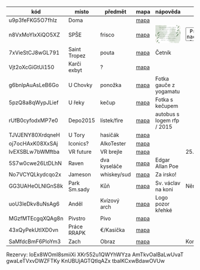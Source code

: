 kód              | místo        | předmět      | mapa                                  | nápověda  | text 
-----------------|--------------|--------------|---------------------------------------|-----------|----- 
u9p3feFKG5O7fhIz | Doma         |              | [mapa](https://goo.gl/maps/AtPScojmY5NkPdQZ6) |
n8VxMoYIxXiQO5XZ | SPŠE         | frisco       | [mapa](https://goo.gl/maps/c4hDHpWrwXES2YRf8) | ![n8VxMoYIxXiQO5XZ](./help/n8VxMoYIxXiQO5XZ.png) | <textarea> První předmět se nachází poblíž naší alma mater, kolébky našich prvních vědomostí o požití alkoholu. Škola života, která ti ukázala, co je správné a co je špatné. Škola, která tě inspirovala k činům, kterých bys bez alkoholu v krvi nikdy nebyl schopen. Samotný předmět potom sice není oficiální školní pomůcka, nicméně nás provázel celou dobu studia a stál nás nejednu stravenku. </textarea>
7xVieStCJ8wGL791 | Saint Tropez | pouta        | [mapa](https://goo.gl/maps/FAkiUrmNQi7n4Xy68) | Četník |
Vjt2oXcGiGtUi150 | Karči exbyt  | ?            | [mapa](https://goo.gl/maps/4RFCf4KUbotTS1xG6) | |
g6bnlpAuAsLeB6Go | U Chovky     | ponožka      | [mapa](https://goo.gl/maps/tLF9kGCab4KqvMKc6) | Fotka gauče z yogamatu |
5pzQ8a8qWypJLief | U řeky       | kečup        | [mapa](https://goo.gl/maps/LuRWwe38jkGVWAcT9) | Fotka s kečupem |
rUfB0cyfodxMP7e0 | Depo2015     | lístek/fire  | [mapa](https://goo.gl/maps/SBnRgbcoQohe8fVQ7) | autobus s logem rfp / 2015 |
TJVJENY80XrdqneH | U Tory       | hasičák      | [mapa](https://goo.gl/maps/yuavHrG2XqV9dUmv5) | |
oj7ocHAxK08XxSAj | Iconics?     | AlkoTester   | [mapa](https://goo.gl/maps/1hzCxRf3E38D2qa7A) | |
lvEXSBLw7bWMftba | VR future    | VR brejle    | [mapa](https://goo.gl/maps/xKHu18gAAfQ68e4D9) | | 25. narozeniny
5S7w0cwe26LtDLhN | Raven        | dva kyseláče | [mapa](https://goo.gl/maps/CRvrjudo3r4wm3vL7) | Edgar Allan Poe |
No7VCYQLkydcqo2x | Jameson      | whiskey/sud  | [mapa](https://goo.gl/maps/xGXTX7fcbEtuaftJ9) | Za irsko! |
GG3UAHeOLNlGnS8k | Park Sm.sady | Kůň          | [mapa](https://goo.gl/maps/xCQ6KmkxaUSwD8YB6) | Sv. václav na koni | Němé kino - sv. václav
uoU3leDkv8uNsAg6 | Anděl        | Kvízový arch | [mapa](https://goo.gl/maps/6itMN7PZkf32kSQJ8) | Logo pozor křehké | 
MGzfMTEcgqXQAg8n | Pivstro      | Pivo         | [mapa](https://goo.gl/maps/spob3TjnXK7eGqxs7) | |
43xQyPekUtIXD0vn | Práce RRAPK  | €/Kasička    | [mapa](https://goo.gl/maps/N25S2G8PpwZAPTLh9) | |
SaMfdcBmF6PloYm3 | Zach         | Obraz        | [mapa](https://goo.gl/maps/zQLF45PrTaLCi2xL8) || Konec


Rezervy: loEx8WOmI8smiiXi XKr552u1QWYhWYza AmTkvOalBaLwUvaT gwaLeTVxvDWZFTKy KnUBUjAGTQtIqAZx tbalKCxwBdawOVUw
